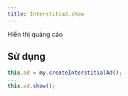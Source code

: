 ```yaml
---
title: Interstitiad.show
---
```


Hiển thị quảng cáo

## Sử dụng
```js
this.ad = my.createInterstitialAd();
...
this.ad.show();
```